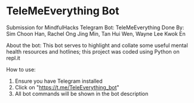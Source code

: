 # TeleMeEverything Bot
Submission for MindfulHacks
Telegram Bot: TeleMeEverything
Done By: Sim Choon Han, Rachel Ong Jing Min, Tan Hui Wen, Wayne Lee Kwok En

About the bot:
This bot serves to highlight and collate some useful mental health resources and hotlines; this project was coded using Python on repl.it


How to use:
1) Ensure you have Telegram installed
2) Click on "https://t.me/TeleEverything_bot"
3) All bot commands will be shown in the bot description

